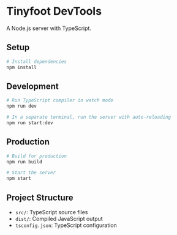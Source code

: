 # Tinyfoot DevTools

A Node.js server with TypeScript.

## Setup

```bash
# Install dependencies
npm install
```

## Development

```bash
# Run TypeScript compiler in watch mode
npm run dev

# In a separate terminal, run the server with auto-reloading
npm run start:dev
```

## Production

```bash
# Build for production
npm run build

# Start the server
npm start
```

## Project Structure

- `src/`: TypeScript source files
- `dist/`: Compiled JavaScript output
- `tsconfig.json`: TypeScript configuration 